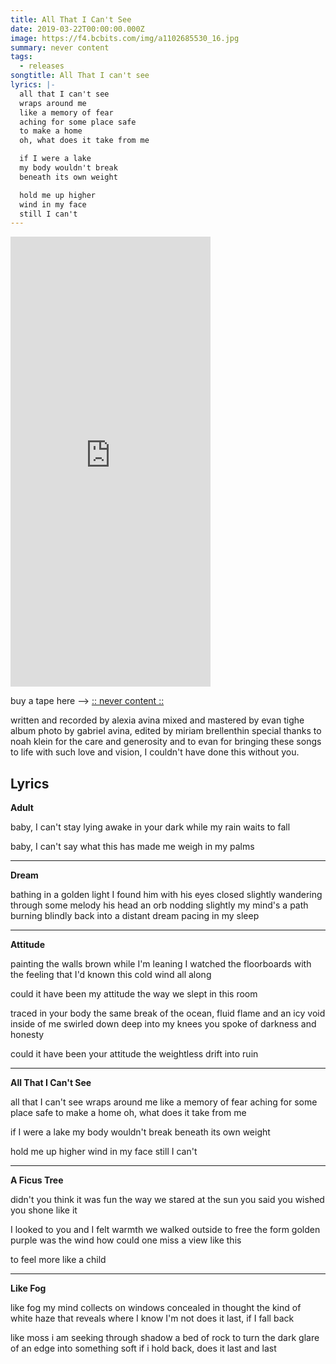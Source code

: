 ```yaml
---
title: All That I Can't See
date: 2019-03-22T00:00:00.000Z
image: https://f4.bcbits.com/img/a1102685530_16.jpg
summary: never content
tags:
  - releases
songtitle: All That I can't see
lyrics: |-
  all that I can't see
  wraps around me
  like a memory of fear
  aching for some place safe
  to make a home
  oh, what does it take from me

  if I were a lake
  my body wouldn't break
  beneath its own weight

  hold me up higher
  wind in my face
  still I can't
---
```



<iframe style="border: 0; width: 320px; height: 720px;" src="https://bandcamp.com/EmbeddedPlayer/album=1753002933/size=large/bgcol=ffffff/linkcol=B1B4C3/transparent=true/" seamless><a href="http://alexiaavina.bandcamp.com/album/all-that-i-cant-see">All That I Can&#39;t See by Alexia Avina</a></iframe>

buy a tape here --> [:: never content ::](becomecontent.bandcamp.com/album/all-that-i-cant-see)

written and recorded by alexia avina
mixed and mastered by evan tighe
album photo by gabriel avina, edited by miriam brellenthin
special thanks to noah klein for the care and generosity
and to evan for bringing these songs to life with such love and vision, I couldn't have done this without you.

## Lyrics

__Adult__

baby, I can't stay
lying awake in your dark
while my rain waits to fall

baby, I can't say
what this has made
me weigh in my palms

___
__Dream__

bathing in a golden light
I found him with his eyes closed slightly
wandering through some melody
his head an orb nodding slightly
my mind's a path burning blindly
back into a distant dream
pacing in my sleep
___

__Attitude__
	
painting the walls brown while I'm leaning
I watched the floorboards with the feeling
that I'd known this cold wind all along

could it have been my attitude
the way we slept in this room

traced in your body the same break of the ocean, fluid flame
and an icy void inside of me
swirled down deep into my knees
you spoke of darkness and honesty

could it have been your attitude
the weightless drift into ruin
___

__All That I Can't See__

all that I can't see
wraps around me
like a memory of fear
aching for some place safe
to make a home
oh, what does it take from me

if I were a lake
my body wouldn't break
beneath its own weight

hold me up higher
wind in my face
still I can't
___

__A Ficus Tree__

didn't you think it was fun
the way we stared at the sun
you said you wished
you shone like it

I looked to you and I felt warmth
we walked outside to free the form
golden purple was the wind
how could one miss a view like this

to feel more like a child
___

__Like Fog__

like fog my mind collects on windows concealed in thought
the kind of white haze that reveals where I know I'm not
does it last, if I fall back

like moss i am seeking through shadow a bed of rock
to turn the dark glare of an edge into something soft
if i hold back, does it last and last